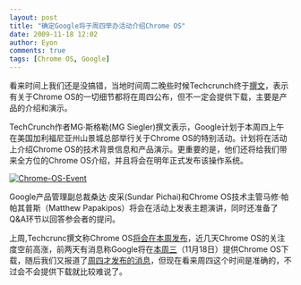 ```yaml
---
layout: post
title: "确定Google将于周四举办活动介绍Chrome OS"
date: 2009-11-18 12:02
author: Eyon
comments: true
tags: [Chrome OS, Google]
---
```

看来时间上我们还是没搞错，当地时间周二晚些时候Techcrunch终于[撰文](http://www.techcrunch.com/2009/11/17/google-chrome-os-launch/)，表示有关于Chrome OS的一切细节都将在周四公布，但不一定会提供下载，主要是产品的介绍和演示。

TechCrunch作者MG·斯格勒(MG Siegler)撰文表示，Google计划于本周四上午在美国加利福尼亚州山景城总部举行关于Chrome OS的特别活动。计划将在活动上介绍Chrome OS的技术背景信息和产品演示。更重要的是，他们还将给我们带来全方位的Chrome OS介绍，并且将会在明年正式发布该操作系统。

<a href="http://img.chromi.org/2009/11/Chrome-OS-Event.png">![Chrome-OS-Event](http://img.chromi.org/2009/11/Chrome-OS-Event.png "Chrome-OS-Event")</a>

Google产品管理副总裁桑达·皮采(Sundar Pichai)和Chrome OS技术主管马修·帕帕其普斯（Matthew Papakipos）将会在活动上发表主题演讲，同时还准备了Q&A环节以回答参会者的提问。

上周,Techcrunc撰文称Chrome OS[将会在本周发布](http://www.chromi.org/archives/1852)，近几天Chrome OS的关注度空前高涨，前两天有消息称Google将在[本周三](http://www.chromi.org/archives/1970)（11月18日）提供Chrome OS下载，随后我们又报道了[周四才发布的消息](http://www.chromi.org/archives/1984)，但现在看来周四这个时间是准确的，不过会不会提供下载就比较难说了。
